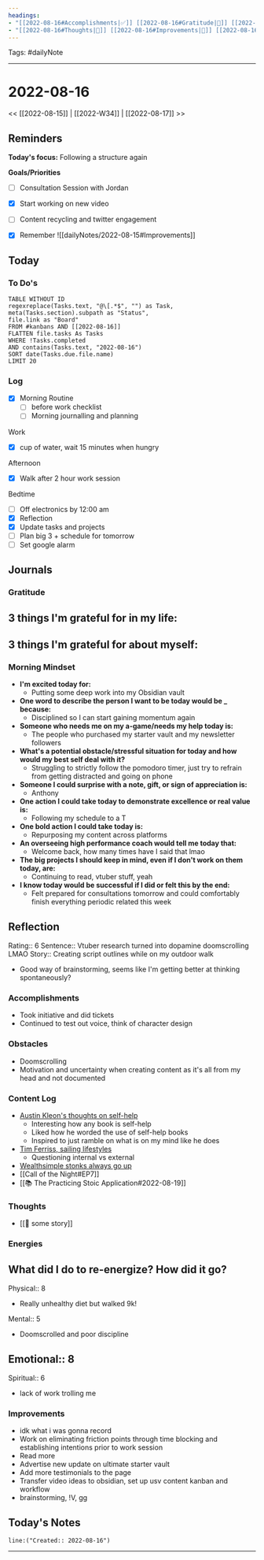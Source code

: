 ```yaml
---
headings:
- "[[2022-08-16#Accomplishments|✅]] [[2022-08-16#Gratitude|🙏]] [[2022-08-16#Content Log|📚]]"
- "[[2022-08-16#Thoughts|💭]] [[2022-08-16#Improvements|💪]] [[2022-08-16#Obstacles|🚧]]"
---
```

Tags: #dailyNote
___
# 2022-08-16
<< [[2022-08-15]] | [[2022-W34]] | [[2022-08-17]] >> 
## Reminders
**Today's focus:** Following a structure again

**Goals/Priorities**
- [ ] Consultation Session with Jordan
- [x] Start working on new video
- [ ] Content recycling and twitter engagement

- [x] Remember ![[dailyNotes/2022-08-15#Improvements]]

## Today
### To Do's
```dataview
TABLE WITHOUT ID 
regexreplace(Tasks.text, "@\[.*$", "") as Task,
meta(Tasks.section).subpath as "Status",
file.link as "Board"
FROM #kanbans AND [[2022-08-16]]
FLATTEN file.tasks As Tasks
WHERE !Tasks.completed
AND contains(Tasks.text, "2022-08-16")
SORT date(Tasks.due.file.name)
LIMIT 20
```
### Log
- [x] Morning Routine
	- [ ] before work checklist
	- [ ] Morning journalling and planning

Work
- [x] cup of water, wait 15 minutes when hungry

Afternoon
- [x] Walk after 2 hour work session

Bedtime
- [ ] Off electronics by 12:00 am
- [x] Reflection
- [x] Update tasks and projects
- [ ] Plan big 3 + schedule for tomorrow
- [ ] Set google alarm

## Journals
### Gratitude
**3 things I'm grateful for in my life:**
- 

**3 things I'm grateful for about myself:**
- 
### Morning Mindset
- **I'm excited today for:**
	- Putting some deep work into my Obsidian vault
- **One word to describe the person I want to be today would be _ because:**
	- Disciplined so I can start gaining momentum again
- **Someone who needs me on my a-game/needs my help today is:**
	- The people who purchased my starter vault and my newsletter followers
- **What's a potential obstacle/stressful situation for today and how would my best self deal with it?**
	- Struggling to strictly follow the pomodoro timer, just try to refrain from getting distracted and going on phone
- **Someone I could surprise with a note, gift, or sign of appreciation is:**
	- Anthony
- **One action I could take today to demonstrate excellence or real value is:**
	- Following my schedule to a T
- **One bold action I could take today is:**
	- Repurposing my content across platforms
- **An overseeing high performance coach would tell me today that:**
	- Welcome back, how many times have I said that lmao
- **The big projects I should keep in mind, even if I don't work on them today, are:**
	- Continuing to read, vtuber stuff, yeah
- **I know today would be successful if I did or felt this by the end:** 
	- Felt prepared for consultations tomorrow and could comfortably finish everything periodic related this week
## Reflection
Rating:: 6
Sentence:: Vtuber research turned into dopamine doomscrolling LMAO 
Story:: Creating script outlines while on my outdoor walk
- Good way of brainstorming, seems like I'm getting better at thinking spontaneously?

### Accomplishments
- Took initiative and did tickets
- Continued to test out voice, think of character design
### Obstacles
- Doomscrolling
- Motivation and uncertainty when creating content as it's all from my head and not documented
### Content Log
- [Austin Kleon's thoughts on self-help](https://austinkleon.com/2018/08/15/5-thoughts-on-self-help/?utm_source=substack&utm_medium=email)
	- Interesting how any book is self-help
	- Liked how he worded the use of self-help books
	- Inspired to just ramble on what is on my mind like he does
- [Tim Ferriss, sailing lifestyles](https://www.collaborativefund.com/blog/lifestyles/)
	- Questioning internal vs external
- [Wealthsimple stonks always go up](https://www.wealthsimple.com/en-ca/magazine/stock-markets?utm_source=exacttarget&utm_medium=email&utm_campaign=magazine)
- [[Call of the Night#EP7]]
- [[📚 The Practicing Stoic Application#2022-08-19]]
### Thoughts
- [[💭 some story]]
### Energies
**What did I do to re-energize? How did it go?**
- 

Physical:: 8
- Really unhealthy diet but walked 9k!

Mental:: 5
- Doomscrolled and poor discipline

Emotional:: 8
- 

Spiritual:: 6
- lack of work trolling me
### Improvements
- idk what i was gonna record
- Work on eliminating friction points through time blocking and establishing intentions prior to work session
- Read more
- Advertise new update on ultimate starter vault
- Add more testimonials to the page
- Transfer video ideas to obsidian, set up usv content kanban and workflow
- brainstorming, !V, gg
## Today's Notes

```query
line:("Created:: 2022-08-16")
```
___